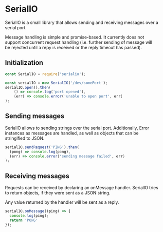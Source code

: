 # SerialIO

SerialIO is a small library that allows sending and receiving messages over a serial port.

Message handling is simple and promise-based. It currently does not support concurrent request handling (i.e. further sending of message will be rejected  until a repy is received or the reply timeout has passed).

## Initialization

```javascript
const SerialIO = require('serialio');

const serialIO = new SerialIO('/dev/somePort');
serialIO.open().then(
    () => console.log('port opened'),
    (err) => console.error('unable to open port', err)
);
```
## Sending messages
SerialIO allows to sending strings over the serial port. Additionally, Error instances as messages are handled, as well as objects that can be stringified to JSON.

```javascript
serialIO.sendRequest('PING').then(
  (pong) => console.log(pong),
  (err) => console.error('sending message failed', err)
);

```
## Receiving messages
Requests can be received by declaring an onMessage handler. SerialIO tries to return objects, if they were sent as a JSON string.

Any value returned by the handler will be sent as a reply.
```javascript
serialIO.onMessage((ping) => {
  console.log(ping);
  return 'PONG'
});
```
